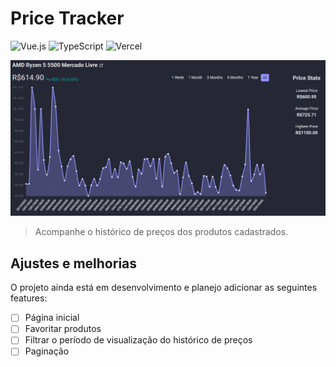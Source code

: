 # Price Tracker

![Vue.js](https://img.shields.io/badge/vuejs-%2335495e.svg?style=for-the-badge&logo=vuedotjs&logoColor=%234FC08D)
![TypeScript](https://img.shields.io/badge/typescript-%23007ACC.svg?style=for-the-badge&logo=typescript&logoColor=white)
![Vercel](https://img.shields.io/badge/vercel-%23000000.svg?style=for-the-badge&logo=vercel&logoColor=white)

<img src="img/price_history.png" alt="Price History">

> Acompanhe o histórico de preços dos produtos cadastrados.

## Ajustes e melhorias

O projeto ainda está em desenvolvimento e planejo adicionar as seguintes features:

- [ ] Página inicial
- [ ] Favoritar produtos
- [ ] Filtrar o período de visualização do histórico de preços
- [ ] Paginação
